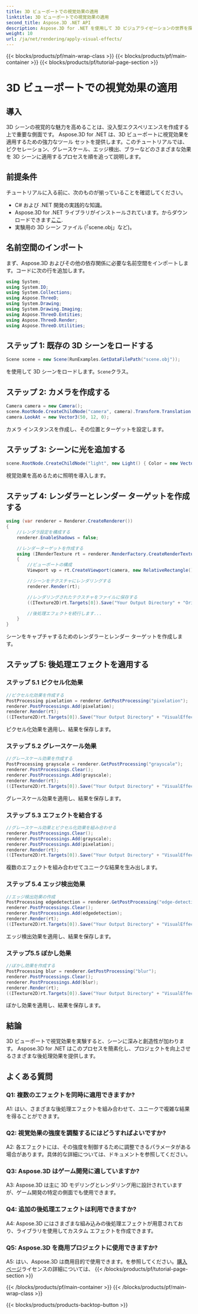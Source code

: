 ```yaml
---
title: 3D ビューポートでの視覚効果の適用
linktitle: 3D ビューポートでの視覚効果の適用
second_title: Aspose.3D .NET API
description: Aspose.3D for .NET を使用して 3D ビジュアライゼーションの世界を探索してください。ステップバイステップのチュートリアルを使用して、魅力的な視覚効果をシーンに適用する方法を学びます。ピクセル化、グレースケール、エッジ検出、ぼかし効果を使用してプロジェクトをレベルアップします。
weight: 10
url: /ja/net/rendering/apply-visual-effects/
---
```


{{< blocks/products/pf/main-wrap-class >}}
{{< blocks/products/pf/main-container >}}
{{< blocks/products/pf/tutorial-page-section >}}

# 3D ビューポートでの視覚効果の適用

## 導入

3D シーンの視覚的な魅力を高めることは、没入型エクスペリエンスを作成する上で重要な側面です。 Aspose.3D for .NET は、3D ビューポートに視覚効果を適用するための強力なツール セットを提供します。このチュートリアルでは、ピクセレーション、グレースケール、エッジ検出、ブラーなどのさまざまな効果を 3D シーンに適用するプロセスを順を追って説明します。

## 前提条件

チュートリアルに入る前に、次のものが揃っていることを確認してください。

- C# および .NET 開発の実践的な知識。
-  Aspose.3D for .NET ライブラリがインストールされています。からダウンロードできます[ここ](https://releases.aspose.com/3d/net/).
- 実験用の 3D シーン ファイル (「scene.obj」など)。

## 名前空間のインポート

まず、Aspose.3D およびその他の依存関係に必要な名前空間をインポートします。コードに次の行を追加します。

```csharp
using System;
using System.IO;
using System.Collections;
using Aspose.ThreeD;
using System.Drawing;
using System.Drawing.Imaging;
using Aspose.ThreeD.Entities;
using Aspose.ThreeD.Render;
using Aspose.ThreeD.Utilities;
```

## ステップ 1: 既存の 3D シーンをロードする

```csharp
Scene scene = new Scene(RunExamples.GetDataFilePath("scene.obj"));
```

を使用して 3D シーンをロードします。`Scene`クラス。

## ステップ 2: カメラを作成する

```csharp
Camera camera = new Camera();
scene.RootNode.CreateChildNode("camera", camera).Transform.Translation = new Vector3(2, 44, 66);
camera.LookAt = new Vector3(50, 12, 0);
```

カメラ インスタンスを作成し、その位置とターゲットを設定します。

## ステップ 3: シーンに光を追加する

```csharp
scene.RootNode.CreateChildNode("light", new Light() { Color = new Vector3(Color.White), LightType = LightType.Point }).Transform.Translation = new Vector3(26, 57, 43);
```

視覚効果を高めるために照明を導入します。

## ステップ 4: レンダラーとレンダー ターゲットを作成する

```csharp
using (var renderer = Renderer.CreateRenderer())
{
    //レンダラ設定を構成する
    renderer.EnableShadows = false;

    //レンダーターゲットを作成する
    using (IRenderTexture rt = renderer.RenderFactory.CreateRenderTexture(new RenderParameters(), 1, 1024, 1024))
    {
        //ビューポートの構成
        Viewport vp = rt.CreateViewport(camera, new RelativeRectangle() { ScaleWidth = 1, ScaleHeight = 1 });

        //シーンをテクスチャにレンダリングする
        renderer.Render(rt);

        //レンダリングされたテクスチャをファイルに保存する
        ((ITexture2D)rt.Targets[0]).Save("Your Output Directory" + "Original_viewport_out.png", ImageFormat.Png);

        //後処理エフェクトを続行します...
    }
}
```

シーンをキャプチャするためのレンダラーとレンダー ターゲットを作成します。

## ステップ 5: 後処理エフェクトを適用する

### ステップ 5.1 ピクセル化効果

```csharp
//ピクセル化効果を作成する
PostProcessing pixelation = renderer.GetPostProcessing("pixelation");
renderer.PostProcessings.Add(pixelation);
renderer.Render(rt);
((ITexture2D)rt.Targets[0]).Save("Your Output Directory" + "VisualEffect_pixelation_out.png", ImageFormat.Png);
```

ピクセル化効果を適用し、結果を保存します。

### ステップ 5.2 グレースケール効果

```csharp
//グレースケール効果を作成する
PostProcessing grayscale = renderer.GetPostProcessing("grayscale");
renderer.PostProcessings.Clear();
renderer.PostProcessings.Add(grayscale);
renderer.Render(rt);
((ITexture2D)rt.Targets[0]).Save("Your Output Directory" + "VisualEffect_grayscale_out.png", ImageFormat.Png);
```

グレースケール効果を適用し、結果を保存します。

### ステップ 5.3 エフェクトを結合する

```csharp
//グレースケール効果とピクセル化効果を組み合わせる
renderer.PostProcessings.Clear();
renderer.PostProcessings.Add(grayscale);
renderer.PostProcessings.Add(pixelation);
renderer.Render(rt);
((ITexture2D)rt.Targets[0]).Save("Your Output Directory" + "VisualEffect_grayscale+pixelation_out.png", ImageFormat.Png);
```

複数のエフェクトを組み合わせてユニークな結果を生み出します。

### ステップ 5.4 エッジ検出効果

```csharp
//エッジ検出効果の作成
PostProcessing edgedetection = renderer.GetPostProcessing("edge-detection");
renderer.PostProcessings.Clear();
renderer.PostProcessings.Add(edgedetection);
renderer.Render(rt);
((ITexture2D)rt.Targets[0]).Save("Your Output Directory" + "VisualEffect_edgedetection_out.png", ImageFormat.Png);
```

エッジ検出効果を適用し、結果を保存します。

### ステップ5.5 ぼかし効果

```csharp
//ぼかし効果を作成する
PostProcessing blur = renderer.GetPostProcessing("blur");
renderer.PostProcessings.Clear();
renderer.PostProcessings.Add(blur);
renderer.Render(rt);
((ITexture2D)rt.Targets[0]).Save("Your Output Directory" + "VisualEffect_blur_out.png", ImageFormat.Png);
```

ぼかし効果を適用し、結果を保存します。

## 結論

3D ビューポートで視覚効果を実験すると、シーンに深みと創造性が加わります。 Aspose.3D for .NET はこのプロセスを簡素化し、プロジェクトを向上させるさまざまな後処理効果を提供します。

## よくある質問

### Q1: 複数のエフェクトを同時に適用できますか?

A1: はい、さまざまな後処理エフェクトを組み合わせて、ユニークで複雑な結果を得ることができます。

### Q2: 視覚効果の強度を調整するにはどうすればよいですか?

A2: 各エフェクトには、その強度を制御するために調整できるパラメータがある場合があります。具体的な詳細については、ドキュメントを参照してください。

### Q3: Aspose.3D はゲーム開発に適していますか?

A3: Aspose.3D は主に 3D モデリングとレンダリング用に設計されていますが、ゲーム開発の特定の側面でも使用できます。

### Q4: 追加の後処理エフェクトは利用できますか?

A4: Aspose.3D にはさまざまな組み込みの後処理エフェクトが用意されており、ライブラリを使用してカスタム エフェクトを作成できます。

### Q5: Aspose.3D を商用プロジェクトに使用できますか?

 A5: はい、Aspose.3D は商用目的で使用できます。を参照してください。[購入ページ](https://purchase.aspose.com/buy)ライセンスの詳細については、
{{< /blocks/products/pf/tutorial-page-section >}}

{{< /blocks/products/pf/main-container >}}
{{< /blocks/products/pf/main-wrap-class >}}

{{< blocks/products/products-backtop-button >}}
